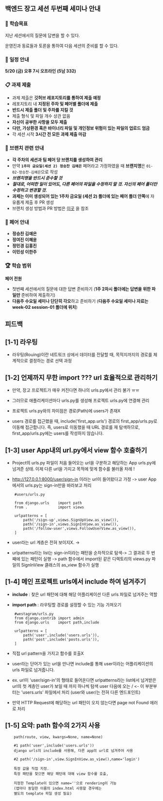 ## 백엔드 장고 세션 두번째 세미나 안내

### 📝 **학습목표**

지난 세션에서의 질문에 답변을 할 수 있다.

운영진과 동료들과 토론을 통하여 다음 세션의 준비를 할 수 있다.

### 📅 **일정 안내**

**5/20 (금) 오후 7시 오프라인** **(5남 332)**

### 📋 **과제 제출**

- 과제 제출은 **깃허브 레포지토리를 통하여 제출 예정**
- 레포지토리 내 **지정된 주차 및 페어별 폴더에 제출**
- **반드시 제출 폴더 및 주차를 지킬 것**
- 제출 형식 및 파일 개수 상관 없음
- **자신이 공부한 사항을 모두 제출**
- **다만, 가상환경 혹은 바이너리 파일 및 개인정보 위험이 있는 파일의 업로드 엄금**
- 각 세션 시작 **3시간 전 모든 과제 제출 마감**

### 🌲 **브랜치 관련 안내**

- **각 주차의 세션과 팀 페어 당 브랜치를 생성하여 관리**
- 만약 **`1주차 금요일(세션 2) 정승찬 김예은`** 페어라고 가정하였을 때 **브랜치명**은 `01-02-정승찬-김예은`으로 작성
- _**브랜치명을 반드시 준수할 것**_
- **_절대로, 어떠한 일이 있어도, 다른 페어의 파일을 수정하지 말 것. 자신의 페어 폴더만 수정하고 변경할 것._**
- **과제는 이미 생성되어 있는 1주차 금요일 (세션 2) 폴더에 있는 페어 폴더 안쪽**에 자유롭게 제출 후 PR 생성
- 브랜치 생성 방법과 PR 방법은 [이곳](https://github.com/Likelion-Inha-10/be-assignments-submit-practice/blob/main/README.md) 을 참조

### 🦁 페어 안내

- **정승찬 김예은**
- **정여진 이혜윤**
- **정민경 김홍진**
- **이민성 이한주**

### 🏆 학습 범위

**페어 전원**

- 첫번째 세션에서의 질문에 대한 답변 준비하기 (**1주 2차시 폴더에는 답변을 위한 파일만** 준비하여 제출하기)
- **다음주 수요일 세미나 단단히 각오**하고 준비하기 (**다음주 수요일 세미나 자료는 week-02 session-01 폴더에 위치**)

## 피드백

## [1-1] 라우팅

- 라우팅(Rouing)이란 네트워크 상에서 데이터를 전달할 때, 목적지까지의 경로를 체계적으로 결정하는 경로 선택 과정

## [1-2] 언제까지 무한 import ??? url 효율적으로 관리하기

- 만약, 장고 프로젝트가 매우 커진다면 하나의 urls.py에서 관리 불가 ㅠㅠ

- 그러므로 애플리케이션마다 urls.py를 생성해 프로젝트 urls.py에 연결해 관리

- 프로젝트 urls.py와의 차이점은 경로(Path)에 users가 존재X

- users 경로를 접근했을 때, include('first_app.urls') 경로의 first_app/urls.py로 이동해 접근합니다. 즉, users로 이동했을 때 URL 경로를 재 탐색하므로, first_app/urls.py에는 users를 작성하지 않습니다.

## [1-3] user App내의 url.py에서 view 함수 호출하기

- Project의 urls.py 파일이 처음 들어오는 url을 구분하고 해당하는 App urls.py에 넘겨준 상태. 이제 다른 url을 가지고 목적에 맞게 함수를 불러올 차례 !

- http://127.0.0.1:8000/user/sign-in 이라는 url이 들어왔다고 가정 -> user App에서의 urls.py는 sign-in만을 바라보고 처리

       #users/urls.py

       from django.urls    import path
       from .              import views

       urlpatterns = [
           path('/sign-up',views.SignUpView.as_view()),
           path('/sign-in',views.SignInView.as_view()),
           path('/follow-user',views.FollowUserView.as_view()),
       ]

- user라는 url 계층은 전혀 보이지X. ->
- urlpatterns라는 list는 sign-in이라는 패턴을 순차적으로 탐색-> 그 결과로 두 번째에 있는 패턴이 실행 -> path 함수에서 import된 같은 디렉토리의 views.py 파일의 SignInView 클래스의 as_view 함수가 실행

## [1-4] 메인 프로젝트 urls에서 include 하여 넘겨주기

- **include** : 찾은 url 패턴에 대해 해당 어플리케이션 다른 urls 파일로 넘겨주는 역할
- **import path** : 라우팅할 경로를 설정할 수 있는 기능 가져오기

       #westagram/urls.py
       from django.contrib import admin
       from django.urls    import path,include

       urlpatterns = [
           path('user',include('users.urls')),
           path('post',include('posts.urls')),
       ]

- 직접 url pattern을 가지고 함수를 호출X
- user라는 단어가 있는 url을 만나면 include를 통해 user이라는 어플리케이션의 urls 파일로 넘겨줍니다.
- ex. url이 'user/sign-in'의 형태로 들어온다면 urlpatterns라는 list에서 넘겨받은 url의 첫 계층인 user가 보일 때 까지 하나씩 탐색
  user 다음에 오는 / <- 이 부분부터는 'users.urls' 파일에서 처리
  (user와 user/는 전혀 다른 엔드포인트)
- 만약 HTTP Request에 해당하는 url 패턴이 오지 않는다면 page not Found 에러로 처리

## [1-5] 요약: path 함수의 2가지 사용

        path(route, view, kwargs=None, name=None)

        #1 path('user',include('users.urls'))
        django urls의 include를 사용해, 다른 app의 url로 넘겨주어 사용

        #2 path('/sign-in',view.SignInView.as_view(),name='login')

        특정 값을 직접 지정.
        특정 패턴을 찾으면 해당 패턴에 대해 view 함수를 호출,

        지정한 Template이 있으면 name=''으로 rendering이 가능
        (앱마다 동일한 이름의 index.html 사용할 경우에는
        별도의 template 파일 생성 필요)
